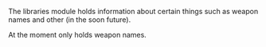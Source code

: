 The libraries module holds information about certain things such as weapon names and other (in the soon future).

At the moment only holds weapon names.
